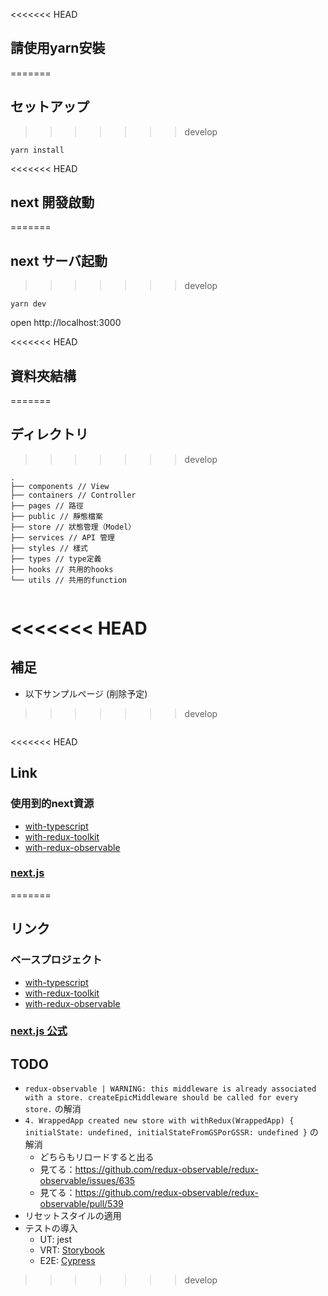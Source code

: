 <<<<<<< HEAD
## 請使用yarn安裝
=======
## セットアップ

>>>>>>> develop
```
yarn install
```

<<<<<<< HEAD
## next 開發啟動
=======
## next サーバ起動

>>>>>>> develop
```
yarn dev
```

open http://localhost:3000

<<<<<<< HEAD
## 資料夾結構
=======
## ディレクトリ

>>>>>>> develop
```
.
├── components // View
├── containers // Controller
├── pages // 路徑
├── public // 靜態檔案
├── store // 狀態管理（Model）
├── services // API 管理
├── styles // 樣式
├── types // type定義
├── hooks // 共用的hooks
└── utils // 共用的function


```

<<<<<<< HEAD
=======
## 補足

-   以下サンプルページ (削除予定)

>>>>>>> develop
```
```

<<<<<<< HEAD

## Link
### 使用到的next資源
* [with-typescript](https://github.com/vercel/next.js/tree/canary/examples/with-typescript)
* [with-redux-toolkit](https://github.com/vercel/next.js/tree/canary/examples/with-redux-toolkit)
* [with-redux-observable](https://github.com/vercel/next.js/blob/canary/examples/with-redux-observable)

### [next.js](https://nextjs.org/)
=======
## リンク

### ベースプロジェクト

-   [with-typescript](https://github.com/vercel/next.js/tree/canary/examples/with-typescript)
-   [with-redux-toolkit](https://github.com/vercel/next.js/tree/canary/examples/with-redux-toolkit)
-   [with-redux-observable](https://github.com/vercel/next.js/blob/canary/examples/with-redux-observable)

### [next.js 公式](https://nextjs.org/)

## TODO

-   `redux-observable | WARNING: this middleware is already associated with a store. createEpicMiddleware should be called for every store.` の解消
-   `4. WrappedApp created new store with withRedux(WrappedApp) { initialState: undefined, initialStateFromGSPorGSSR: undefined }` の解消
    -   どちらもリロードすると出る
    -   見てる：https://github.com/redux-observable/redux-observable/issues/635
    -   見てる：https://github.com/redux-observable/redux-observable/pull/539
-   リセットスタイルの適用
-   テストの導入
    -   UT: jest
    -   VRT: [Storybook](https://storybook.js.org/docs/testing/automated-visual-testing/)
    -   E2E: [Cypress](https://www.cypress.io/)
>>>>>>> develop
